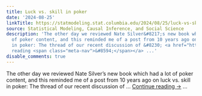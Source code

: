 ```yaml
---
title: Luck vs. skill in poker
date: '2024-08-25'
linkTitle: https://statmodeling.stat.columbia.edu/2024/08/25/luck-vs-skill-in-poker/
source: Statistical Modeling, Causal Inference, and Social Science
description: 'The other day we reviewed Nate Silver&#8217;s new book which had a lot
  of poker content, and this reminded me of a post from 10 years ago on luck vs. skill
  in poker: The thread of our recent discussion of &#8230; <a href="https://statmodeling.stat.columbia.edu/2024/08/25/luck-vs-skill-in-poker/">Continue
  reading <span class="meta-nav">&#8594;</span></a> ...'
disable_comments: true
---
```

The other day we reviewed Nate Silver&#8217;s new book which had a lot of poker content, and this reminded me of a post from 10 years ago on luck vs. skill in poker: The thread of our recent discussion of &#8230; <a href="https://statmodeling.stat.columbia.edu/2024/08/25/luck-vs-skill-in-poker/">Continue reading <span class="meta-nav">&#8594;</span></a> ...